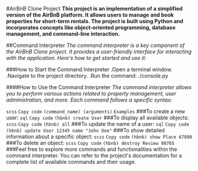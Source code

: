 #AirBnB Clone Project
**This project is an implementation of a simplified version of the AirBnB platform. It allows users to manage and book properties for short-term rentals. The project is built using Python and incorporates concepts like object-oriented programming, database management, and command-line interaction.**

##Command Interpreter
*The command interpreter is a key component of the AirBnB Clone project. It provides a user-friendly interface for interacting with the application. Here's how to get started and use it:*

###How to Start the Command Interpreter
.Open a terminal window.
.Navigate to the project directory.
.Run the command: ./console.py

####How to Use the Command Interpreter
*The command interpreter allows you to perform various actions related to property management, user administration, and more. Each command follows a specific syntax:*

```scss```
```Copy code```
```(command_name) (arguments)```
```Examples```
###To create a new user:
```sql```
```Copy code```
```(hbnb) create User```
###To display all available objects:
```scss```
```Copy code```
```(hbnb) all```
###To update the name of a user:
```sql```
```Copy code```
```(hbnb) update User 12345 name "John Doe"```
###To show detailed information about a specific object:
```scss```
```Copy code```
```(hbnb) show Place 67890```
###To delete an object:
```scss```
```Copy code```
```(hbnb) destroy Review 98765```
###Feel free to explore more commands and functionalities within the command interpreter. You can refer to the project's documentation for a complete list of available commands and their usage.
